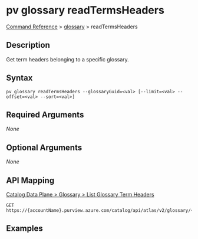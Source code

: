 # pv glossary readTermsHeaders
[Command Reference](../../../README.md#command-reference) > [glossary](./main.md) > readTermsHeaders

## Description
Get term headers belonging to a specific glossary.

## Syntax
```
pv glossary readTermsHeaders --glossaryGuid=<val> [--limit=<val> --offset=<val> --sort=<val>]
```

## Required Arguments
*None*

## Optional Arguments
*None*

## API Mapping
[Catalog Data Plane > Glossary > List Glossary Term Headers](https://docs.microsoft.com/en-us/rest/api/purview/catalogdataplane/glossary/list-glossary-term-headers)
```
GET https://{accountName}.purview.azure.com/catalog/api/atlas/v2/glossary/{glossaryGuid}/terms/headers
```

## Examples
```powershell

```